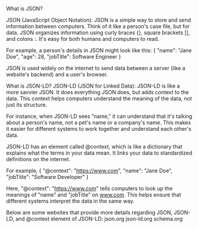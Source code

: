 What is JSON?

JSON (JavaScript Object Notation):
JSON is a simple way to store and send information between computers. Think of it like a person's case file, but for data. JSON organizes information using curly braces {}, square brackets [], and colons :. It's easy for both humans and computers to read.

For example, a person's details in JSON might look like this:
{
   "name": "Jane Doe",
   "age": 28, 
   "jobTitle": Software Engineer
}

JSON is used widely on the internet to send data between a server (like a website's backend) and a user's browser.


What is JSON-LD?
JSON-LD (JSON for Linked Data):
JSON-LD is like a more savvier JSON. It does everything JSON does, but adds context to the data. This context helps computers understand the meaning of the data, not just its structure.

For instance, when JSON-LD sees "name," it can understand that it's talking about a person's name, not a pet's name or a company's name. This makes it easier for different systems to work together and understand each other's data.

JSON-LD has an element called @context, which is  like a dictionary that explains what the terms in your data mean. It links your data to standardized definitions on the internet.

For example,
{
  "@context": "https://www.com",
  "name": "Jane Doe",
  "jobTitle": "Software Developer"
}

Here, "@context": "https://www.com" tells computers to look up the meanings of "name" and "jobTitle" on www.com. This helps ensure that different systems interpret the data in the same way.

Below are some websites that provide more details regarding JSON, JSON-LD, and @context element of JSON-LD:
json.org
json-ld.org
schema.org